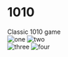 # 1010
Classic 1010 game<br>
  ![one](https://user-images.githubusercontent.com/29523816/37477683-5c654404-2889-11e8-8a52-176c142e700d.png)
![two](https://user-images.githubusercontent.com/29523816/37477960-10f8150e-288a-11e8-98fb-643976d2b5cb.png)<br>
![three](https://user-images.githubusercontent.com/29523816/37478197-a23a685a-288a-11e8-91e6-17b45fb13e67.png)
![four](https://user-images.githubusercontent.com/29523816/37478547-9000ac52-288b-11e8-92ae-c4f6787e6461.png)


